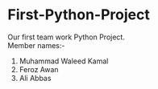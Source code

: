 # First-Python-Project
Our first team work Python Project.
<br>
Member names:-
1. Muhammad Waleed Kamal
2. Feroz Awan
3. Ali Abbas
